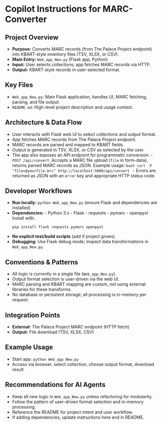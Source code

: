 # Copilot Instructions for MARC-Converter

## Project Overview
- **Purpose:** Converts MARC records (from The Palace Project endpoint) into KBART-style inventory files (TSV, XLSX, or CSV).
- **Main Entry:** `Web_app_New.py` (Flask app, Python)
- **Input:** User selects collections; app fetches MARC records via HTTP.
- **Output:** KBART-style records in user-selected format.

## Key Files
- `Web_app_New.py`: Main Flask application, handles UI, MARC fetching, parsing, and file output.
- `README.md`: High-level project description and usage context.

## Architecture & Data Flow
- User interacts with Flask web UI to select collections and output format.
- App fetches MARC records from The Palace Project endpoint.
- MARC records are parsed and mapped to KBART fields.
- Output is generated in TSV, XLSX, or CSV as selected by the user.
- The app also exposes an API endpoint for programmatic conversion:
		- `POST /api/convert`: Accepts a MARC file upload (`file` in form-data), returns parsed MARC records as JSON. Example usage:
			```bash
			curl -F "file=@yourfile.mrc" http://localhost:5000/api/convert
			```
		- Errors are returned as JSON with an `error` key and appropriate HTTP status code.

## Developer Workflows
- **Run locally:** `python Web_app_New.py` (ensure Flask and dependencies are installed)
- **Dependencies:**
		- Python 3.x
		- Flask
		- requests
		- pymarc
		- openpyxl
	Install with:
	```bash
	pip install flask requests pymarc openpyxl
	```
- **No explicit test/build scripts** (add if project grows)
- **Debugging:** Use Flask debug mode; inspect data transformations in `Web_app_New.py`.

## Conventions & Patterns
- All logic is currently in a single file (`Web_app_New.py`).
- Output format selection is user-driven via the web UI.
- MARC parsing and KBART mapping are custom, not using external libraries for these transforms.
- No database or persistent storage; all processing is in-memory per request.

## Integration Points
- **External:** The Palace Project MARC endpoint (HTTP fetch)
- **Output:** File download (TSV, XLSX, CSV)

## Example Usage
- Start app: `python Web_app_New.py`
- Access via browser, select collection, choose output format, download result.

## Recommendations for AI Agents
- Keep all new logic in `Web_app_New.py` unless refactoring for modularity.
- Follow the pattern of user-driven format selection and in-memory processing.
- Reference the README for project intent and user workflow.
- If adding dependencies, update instructions here and in README.
